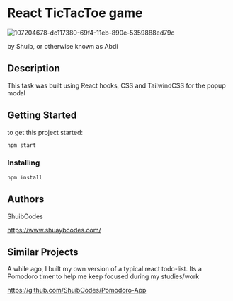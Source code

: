 # React TicTacToe game



![107204678-dc117380-69f4-11eb-890e-5359888ed79c](https://user-images.githubusercontent.com/71759511/160376458-453aeef7-84b6-4e9e-abf9-b9a82d8fdf02.png)





by Shuib, or otherwise known as Abdi

## Description

This task was built using React hooks, CSS and TailwindCSS for the popup modal

## Getting Started

to get this project started:

```
npm start
```


### Installing
```
npm install
```



## Authors

ShuibCodes

https://www.shuaybcodes.com/



## Similar Projects 

A while ago, I built my own version of a typical react todo-list. Its a Pomodoro timer to help me keep focused during my studies/work 

https://github.com/ShuibCodes/Pomodoro-App






